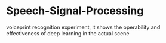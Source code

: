 # Speech-Signal-Processing
 voiceprint recognition experiment, it shows the operability and effectiveness of deep learning in the actual scene
